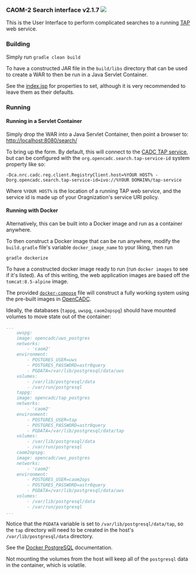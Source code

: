 ### CAOM-2 Search interface v2.1.7 <a href="https://travis-ci.org/opencadc/caom2ui"><img src="https://travis-ci.org/opencadc/caom2ui.svg?branch=bootstrap" /></a>

This is the User Interface to perform complicated searches to a running [TAP](http://www.ivoa.net/documents/TAP/) web service.

### Building

Simply run
`gradle clean build`

To have a constructed JAR file in the `build/libs` directory that can be used to create a WAR to then be run in a Java Servlet Container.

See the [index.jsp](src/main/resources/META-INF/resources/index.jsp) for properties to set, although it is very recommended to leave
them as their defaults.

### Running

#### Running in a Servlet Container
Simply drop the WAR into a Java Servlet Container, then point a browser to:
[http://localhost:8080/search/](http://localhost:8080/search/)

To bring up the form.  By default, this will connect to the [CADC TAP service](http://www.cadc-ccda.hia-iha.nrc-cnrc.gc.ca/tap), but can be configured with the `org.opencadc.search.tap-service-id` system property like so:

`-Dca.nrc.cadc.reg.client.RegistryClient.host=%YOUR HOST% -Dorg.opencadc.search.tap-service-id=ivo://%YOUR DOMAIN%/tap-service`

Where `%YOUR HOST%` is the location of a running TAP web service, and the service id is made up of your Oragnization's service URI policy.

#### Running with Docker

Alternatively, this can be built into a Docker image and run as a container anywhere.

To then construct a Docker image that can be run anywhere, modify the `build.gradle` file's variable `docker_image_name` to your liking, then run

`gradle dockerize`

To have a constructed docker image ready to run (run `docker images` to see if it's listed).  As of this writing, the web application images are based off the `tomcat:8.5-alpine` image.

The provided [`docker-compose`](docker-compose.yml) file will construct a fully working system using the pre-built images in [OpenCADC](https://hub.docker.com/r/opencadc/).

Ideally, the databases (`tappg`, `uwspg`, `caom2opspg`) should have mounted volumes to move state out of the container:

```YAML
...
    uwspg:
    image: opencadc/uws_postgres
    networks:
        - 'caom2'
    environment:
        - POSTGRES_USER=uws
        - POSTGRES_PASSWORD=astr0query
        - PGDATA=/var/lib/postgresql/data/uws
    volumes:
        - /var/lib/postgresql/data
        - /var/run/postgresql
    tappg:
    image: opencadc/tap_postgres
    networks:
        - 'caom2'
    environment:
        - POSTGRES_USER=tap
        - POSTGRES_PASSWORD=astr0query
        - PGDATA=/var/lib/postgresql/data/tap
    volumes:
        - /var/lib/postgresql/data
        - /var/run/postgresql
    caom2opspg:
    image: opencadc/uws_postgres
    networks:
        - 'caom2'
    environment:
        - POSTGRES_USER=caom2ops
        - POSTGRES_PASSWORD=astr0query
        - PGDATA=/var/lib/postgresql/data/uws
    volumes:
        - /var/lib/postgresql/data
        - /var/run/postgresql
...
```

Notice that the `PGDATA` variable is set to `/var/lib/postgresql/data/tap`, so the `tap` directory will need to be created in the host's `/var/lib/postgresql/data` directory.

See the [Docker PostgreSQL](https://hub.docker.com/_/postgres) documentation.

Not mounting the volumes from the host will keep all of the `postgresql` data in the container, which is volatile.
